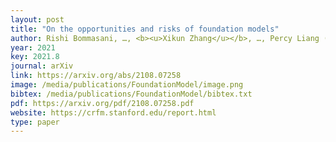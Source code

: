 ```yaml
--- 
layout: post
title: "On the opportunities and risks of foundation models"
author: Rishi Bommasani, …, <b><u>Xikun Zhang</u></b>, …, Percy Liang (116 authors)
year: 2021
key: 2021.8
journal: arXiv
link: https://arxiv.org/abs/2108.07258
image: /media/publications/FoundationModel/image.png
bibtex: /media/publications/FoundationModel/bibtex.txt
pdf: https://arxiv.org/pdf/2108.07258.pdf
website: https://crfm.stanford.edu/report.html
type: paper
---
```

